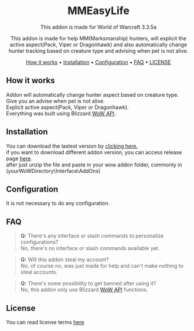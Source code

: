 <div align="center">

# MMEasyLife
This addon is made for World of Warcraft 3.3.5a

This addon is made for help MM(Marksmanship) hunters, will explicit the active aspect(Pack, Viper or Dragonhawk) and also automatically change hunter tracking based on creature type and advising when pet is not alive.

[How it works](#how-it-works) •
[Installation](#installation) •
[Configuration](#configuration) •
[FAQ](#faq) •
[LICENSE](#license)  

</div>

## How it works
Addon will automatically change hunter aspect based on creature type.</br>
Give you an advise when pet is not alive.</br>
Explicit active aspect(Pack, Viper or Dragonhawk).</br>
Everything was built using Blizzard <a href="https://wowpedia.fandom.com/wiki/World_of_Warcraft_API">WoW API</a>.</br>

## Installation
You can download the lastest version by <a href="https://github.com/dcrodrigues0/MMEasyLife/releases/download/v1.0.0-beta/MMEasyLife.zip">clicking here.</a></br>
if you want to download different addon version, you can access release page <a href="https://github.com/dcrodrigues0/MMEasyLife/releases">here</a>.</br>
after just unzip the file and paste in your wow addon folder, commonly in (yourWoWDirectory\Interface\AddOns)

## Configuration
It is not necessary to do any configuration.

## FAQ

> <b>Q:</b> There's any interface or slash commands to personalize configurations?</br>
No, there's no interface or slash commands available yet.

> <b>Q:</b> Will this addon steal my account?</br>
No, of course no, was just made for help and can't make nothing to steal accounts.

> <b>Q:</b> There's some possibility to get banned after using it?</br>
No, this addon only use Blizzard <a href="https://wowpedia.fandom.com/wiki/World_of_Warcraft_API">WoW API</a> functions.

## License
You can read license terms <a href="https://github.com/dcrodrigues0/MMEasyLife/blob/main/LICENSE">here</a>
